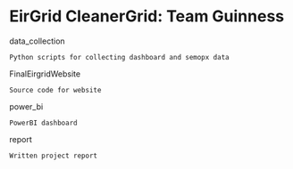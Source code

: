 # EirGrid CleanerGrid: Team Guinness

data_collection

    Python scripts for collecting dashboard and semopx data

FinalEirgridWebsite

    Source code for website

power_bi

    PowerBI dashboard

report

    Written project report
